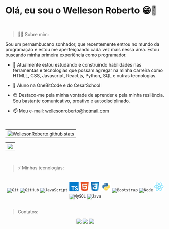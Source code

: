 # Olá, eu sou o Welleson Roberto 😁👋
<br>

> 🙋‍♂️ Sobre mim:

 Sou um pernambucano sonhador, que recentemente entrou no mundo da programação e estou me aperfeiçoando cada vez mais nessa área. Estou buscando minha primeira experiência como programador.

- 🌱 Atualmente estou estudando e construindo habilidades nas ferramentas e tecnologias que possam agregar na minha carreira como HTMLL, CSS, Javascript, React,js, Python, SQL e outras tecnologias.

- 🚀 Aluno na OneBitCode e do CesarSchool

- 😊 Destaco-me pela minha vontade de aprender e pela minha resilência. Sou bastante comunicativo, proativo e autodisciplinado.

- 📫 Meu e-mail: wellesonroberto@hotmail.com

<br>

<table>
  <tr>
    <td>
      <a href="https://github.com/WellesonRoberto"><img height="180" align="center" src="https://github-readme-stats.vercel.app/api?username=WellesonRoberto&show_icons=true&theme=dark&include_all_commits=true&count_private=true" alt="WellesonRoberto github stats" /></a>
    </td>
  </tr>
</table>

<table>
  <tr>
    <td>
      <a href="https://github.com/WellesonRoberto"><img height="180" align="center" src="https://github-readme-stats.vercel.app/api/top-langs/?username=WellesonRoberto&layout=compact&theme=dark&hide_border=false" /></a>
    </td>
  </tr>
</table>

<br>

> ⚡ Minhas tecnologias:
<div style="display: inline_block" align="center"><br>
  <code><img height="30" alt="Git" src="https://user-images.githubusercontent.com/25181517/192108372-f71d70ac-7ae6-4c0d-8395-51d8870c2ef0.png"></code>
  <code><img height="30" alt="GitHub" src="https://user-images.githubusercontent.com/25181517/192108374-8da61ba1-99ec-41d7-80b8-fb2f7c0a4948.png"></code>
  <code><img height="30" alt="JavaScript" src="https://user-images.githubusercontent.com/25181517/117447155-6a868a00-af3d-11eb-9cfe-245df15c9f3f.png"></code>
  <code><img height="30" alt="TypeScript" src="https://raw.githubusercontent.com/devicons/devicon/master/icons/typescript/typescript-plain.svg"></code>
  <code><img height="30" alt="HTML" src="https://raw.githubusercontent.com/devicons/devicon/master/icons/html5/html5-original.svg"></code>
  <code><img height="30" alt="CSS" src="https://raw.githubusercontent.com/devicons/devicon/master/icons/css3/css3-original.svg"></code>
  <code><img height="30" alt="Python" src="https://raw.githubusercontent.com/devicons/devicon/master/icons/python/python-original.svg"></code>
  <code><img height="30" alt="Bootstrap" src="https://user-images.githubusercontent.com/25181517/183898054-b3d693d4-dafb-4808-a509-bab54cf5de34.png"></code>
  <code><img height="30" alt="Node" src="https://user-images.githubusercontent.com/25181517/183568594-85e280a7-0d7e-4d1a-9028-c8c2209e073c.png"></code>
  <code><img height="30" alt="React" src="https://raw.githubusercontent.com/devicons/devicon/master/icons/react/react-original.svg"></code>
  <code><img height="30" alt="MySQL" src="https://user-images.githubusercontent.com/25181517/183896128-ec99105a-ec1a-4d85-b08b-1aa1620b2046.png"></code>
  <code><img height="30" alt="Java" src="https://user-images.githubusercontent.com/25181517/117201156-9a724800-adec-11eb-9a9d-3cd0f67da4bc.png"></code>
</div>

<br>

> Contatos:
<div align="center">
  <a href="mailto:wellesonroberto@hotmail.com" target="_blank" rel="noopener noreferrer"><img src="https://img.shields.io/badge/Outlook-0078D4?style=for-the-badge&logo=microsoft-outlook&logoColor=white"></a> 
  <a href="https://www.linkedin.com/in/welleson-roberto/" target="_blank" rel="noopener noreferrer"><img src="https://img.shields.io/badge/LinkedIn-0077B5?style=for-the-badge&logo=linkedin&logoColor=white"></a>
  <a href="https://api.whatsapp.com/send/?phone=5581999207356&text&type=phone_number&app_absent=0" target="_blank" rel="noopener noreferrer"><img src="https://img.shields.io/badge/WhatsApp-25D366?style=for-the-badge&logo=whatsapp&logoColor=white"></a> 
</div>

